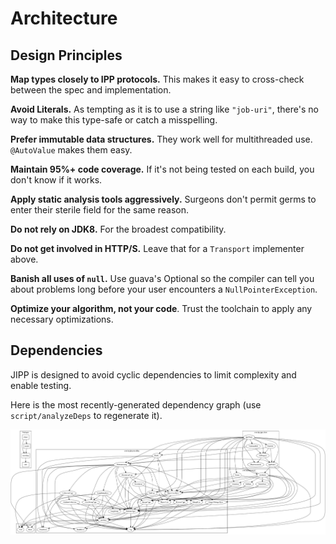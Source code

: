 # Architecture

## Design Principles

**Map types closely to IPP protocols.** This makes it easy to cross-check between the spec and implementation.

**Avoid Literals.** As tempting as it is to use a string like `"job-uri"`, there's no way to make this type-safe or
catch a misspelling.

**Prefer immutable data structures.** They work well for multithreaded use. `@AutoValue` makes them easy.

**Maintain 95%+ code coverage.** If it's not being tested on each build, you don't know if it works.

**Apply static analysis tools aggressively.** Surgeons don't permit germs to enter their sterile field for the same
reason.

**Do not rely on JDK8.** For the broadest compatibility.

**Do not get involved in HTTP/S.** Leave that for a `Transport` implementer above.

**Banish all uses of `null`.** Use guava's Optional so the compiler can tell you about problems long before your user
encounters a `NullPointerException`.

**Optimize your algorithm, not your code**. Trust the toolchain to apply any necessary optimizations.

## Dependencies

JIPP is designed to avoid cyclic dependencies to limit complexity and enable testing.

Here is the most recently-generated dependency graph (use `script/analyzeDeps` to regenerate it).

![Dependency graph](dependency.png)
